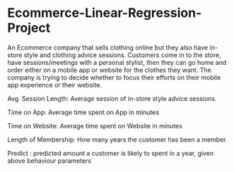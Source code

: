 # Ecommerce-Linear-Regression-Project
An Ecommerce company that sells clothing online but they also have in-store style and clothing advice sessions. Customers come in to the store, have sessions/meetings with a personal stylist, then they can go home and order either on a mobile app or website for the clothes they want. The company is trying to decide whether to focus their efforts on their mobile app experience or their website.

Avg. Session Length: Average session of in-store style advice sessions.

Time on App: Average time spent on App in minutes

Time on Website: Average time spent on Website in minutes

Length of Membership: How many years the customer has been a member.

Predict : predicted amount a customer is likely to spent in a year, given above behaviour parameters
